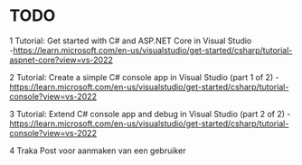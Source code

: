 # TODO
1 Tutorial: Get started with C# and ASP.NET Core in Visual Studio  
-https://learn.microsoft.com/en-us/visualstudio/get-started/csharp/tutorial-aspnet-core?view=vs-2022

2 Tutorial: Create a simple C# console app in Visual Studio (part 1 of 2)
-https://learn.microsoft.com/en-us/visualstudio/get-started/csharp/tutorial-console?view=vs-2022

3 Tutorial: Extend C# console app and debug in Visual Studio (part 2 of 2)
-https://learn.microsoft.com/en-us/visualstudio/get-started/csharp/tutorial-console?view=vs-2022

4 Traka Post voor aanmaken van een gebruiker
